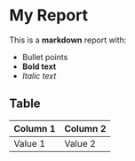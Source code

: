 # My Report

This is a **markdown** report with:

- Bullet points
- **Bold text**
- *Italic text*

## Table

| Column 1 | Column 2 |
|----------|----------|
| Value 1  | Value 2  |
